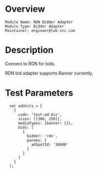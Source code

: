 # Overview

```
Module Name: RDN Bidder Adapter
Module Type: Bidder Adapter
Maintainer: engineer@lob-inc.com
```

# Description

Connect to RDN for bids.

RDN bid adapter supports Banner currently.

# Test Parameters

```
  var adUnits = [
    {
      code: 'test-ad-div',
      sizes: [[300, 250]],
      mediaTypes: {banner: {}},
      bids: [
        {
          bidder: 'rdn',
          params: {
            adSpotId: '10000'
          }
        }
      ]
    }
  ];
```

